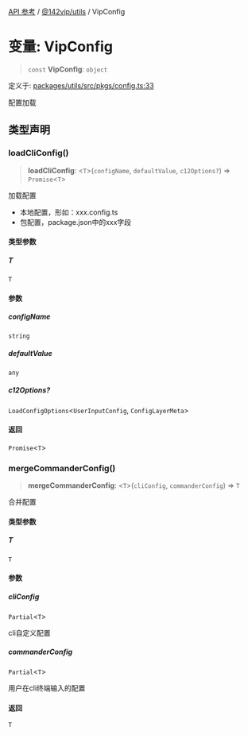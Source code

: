 [API 参考](../../../index.md) / [@142vip/utils](../index.md) / VipConfig

# 变量: VipConfig

> `const` **VipConfig**: `object`

定义于: [packages/utils/src/pkgs/config.ts:33](https://github.com/142vip/core-x/blob/a868d72f351cc457f350d05d38d540d6494a8ff2/packages/utils/src/pkgs/config.ts#L33)

配置加载

## 类型声明

### loadCliConfig()

> **loadCliConfig**: \<`T`\>(`configName`, `defaultValue`, `c12Options?`) => `Promise`\<`T`\>

加载配置
- 本地配置，形如：xxx.config.ts
- 包配置，package.json中的xxx字段

#### 类型参数

##### T

`T`

#### 参数

##### configName

`string`

##### defaultValue

`any`

##### c12Options?

`LoadConfigOptions`\<`UserInputConfig`, `ConfigLayerMeta`\>

#### 返回

`Promise`\<`T`\>

### mergeCommanderConfig()

> **mergeCommanderConfig**: \<`T`\>(`cliConfig`, `commanderConfig`) => `T`

合并配置

#### 类型参数

##### T

`T`

#### 参数

##### cliConfig

`Partial`\<`T`\>

cli自定义配置

##### commanderConfig

`Partial`\<`T`\>

用户在cli终端输入的配置

#### 返回

`T`
